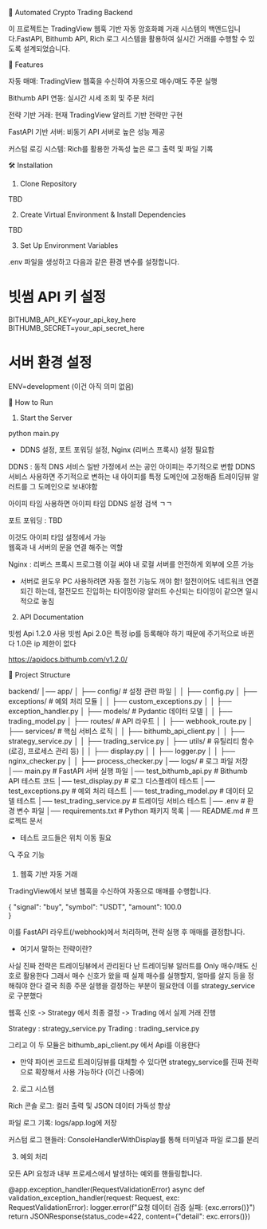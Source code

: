 🚀 Automated Crypto Trading Backend

이 프로젝트는 TradingView 웹훅 기반 자동 암호화폐 거래 시스템의 백엔드입니다.FastAPI, Bithumb API, Rich 로그 시스템을 활용하여 실시간 거래를 수행할 수 있도록 설계되었습니다.

📌 Features

자동 매매: TradingView 웹훅을 수신하여 자동으로 매수/매도 주문 실행

Bithumb API 연동: 실시간 시세 조회 및 주문 처리

전략 기반 거래: 현재 TradingView 알러트 기반 전략만 구현   

FastAPI 기반 서버: 비동기 API 서버로 높은 성능 제공

커스텀 로깅 시스템: Rich를 활용한 가독성 높은 로그 출력 및 파일 기록






🛠 Installation

1. Clone Repository

TBD

2. Create Virtual Environment & Install Dependencies

TBD


3. Set Up Environment Variables

.env 파일을 생성하고 다음과 같은 환경 변수를 설정합니다.

# 빗썸 API 키 설정
BITHUMB_API_KEY=your_api_key_here
BITHUMB_SECRET=your_api_secret_here


# 서버 환경 설정
ENV=development   (이건 아직 의미 없음)



🚀 How to Run

1. Start the Server

python main.py


* DDNS 설정, 포트 포워딩 설정, Nginx (리버스 프록시) 설정 필요함

DDNS : 
동적 DNS 서비스
일반 가정에서 쓰는 공인 아이피는 주기적으로 변함
DDNS 서비스 사용하면 주기적으로 변하는 내 아이피를 특정 도메인에 고정해줌
트레이딩뷰 알러트를 그 도메인으로 보내야함 

아이피 타임 사용하면 아이피 타임 DDNS 설정 검색 ㄱㄱ


포트 포워딩 :
TBD  

이것도 아이피 타임 설정에서 가능  
웹훅과 내 서버의 문을 연결 해주는 역할  


Nginx :
리버스 프록시 프로그램
이걸 써야 내 로컬 서버를 안전하게 외부에 오픈 가능



* 서버로 윈도우 PC 사용하려면 자동 절전 기능도 꺼야 함!
절전이어도 네트워크 연결 되긴 하는데,
절전모드 진입하는 타이밍이랑 알러트 수신되는 타이밍이 같으면 일시적으로 놓침






2. API Documentation

빗썸 Api 1.2.0 사용
빗썸 Api 2.0은 특정 ip를 등록해야 하기 때문에 주기적으로 바뀐다
1.0은 ip 제한이 없다

https://apidocs.bithumb.com/v1.2.0/




📁 Project Structure

backend/
│── app/
│   ├── config/              # 설정 관련 파일
│   │   ├── config.py
│   ├── exceptions/          # 예외 처리 모듈
│   │   ├── custom_exceptions.py
│   │   ├── exception_handler.py
│   ├── models/              # Pydantic 데이터 모델
│   │   ├── trading_model.py
│   ├── routes/              # API 라우트
│   │   ├── webhook_route.py
│   ├── services/            # 핵심 서비스 로직
│   │   ├── bithumb_api_client.py
│   │   ├── strategy_service.py
│   │   ├── trading_service.py
│   ├── utils/               # 유틸리티 함수 (로깅, 프로세스 관리 등)
│   │   ├── display.py
│   │   ├── logger.py
│   │   ├── nginx_checker.py
│   │   ├── process_checker.py
│── logs/                    # 로그 파일 저장
│── main.py                   # FastAPI 서버 실행 파일
│── test_bithumb_api.py       # Bithumb API 테스트 코드
│── test_display.py           # 로그 디스플레이 테스트
│── test_exceptions.py        # 예외 처리 테스트
│── test_trading_model.py     # 데이터 모델 테스트
│── test_trading_service.py   # 트레이딩 서비스 테스트
│── .env                      # 환경 변수 파일
│── requirements.txt          # Python 패키지 목록
│── README.md                 # 프로젝트 문서


* 테스트 코드들은 위치 이동 필요



🔍 주요 기능

1. 웹훅 기반 자동 거래

TradingView에서 보낸 웹훅을 수신하여 자동으로 매매를 수행합니다.

{
  "signal": "buy",
  "symbol": "USDT",
  "amount": 100.0     
}

이를 FastAPI 라우트(/webhook)에서 처리하며, 전략 실행 후 매매를 결정합니다.


* 여기서 말하는 전략이란?

사실 진짜 전략은 트레이딩뷰에서 관리된다
난 트레이딩뷰 알러트를 Only 매수/매도 신호로 활용한다
그래서 매수 신호가 왔을 때 실제 매수를 실행할지, 얼마를 살지 등을 정해줘야 한다
결국 최종 주문 실행을 결정하는 부분이 필요한데 이를 strategy_service 로 구분했다

웹훅 신호 -> Strategy 에서 최종 결정 -> Trading 에서 실제 거래 진행 

Strategy : strategy_service.py
Trading : trading_service.py

그리고 이 두 모듈은 bithumb_api_client.py 에서 Api를 이용한다


* 만약 파이썬 코드로 트레이딩뷰를 대체할 수 있다면 strategy_service를 진짜 전략으로 확장해서 사용 가능하다 (이건 나중에)  



2. 로그 시스템

Rich 콘솔 로그: 컬러 출력 및 JSON 데이터 가독성 향상

파일 로그 기록: logs/app.log에 저장

커스텀 로그 핸들러: ConsoleHandlerWithDisplay를 통해 터미널과 파일 로그를 분리





3. 예외 처리

모든 API 요청과 내부 프로세스에서 발생하는 예외를 핸들링합니다.

@app.exception_handler(RequestValidationError)
async def validation_exception_handler(request: Request, exc: RequestValidationError):
    logger.error(f"요청 데이터 검증 실패: {exc.errors()}")
    return JSONResponse(status_code=422, content={"detail": exc.errors()})

